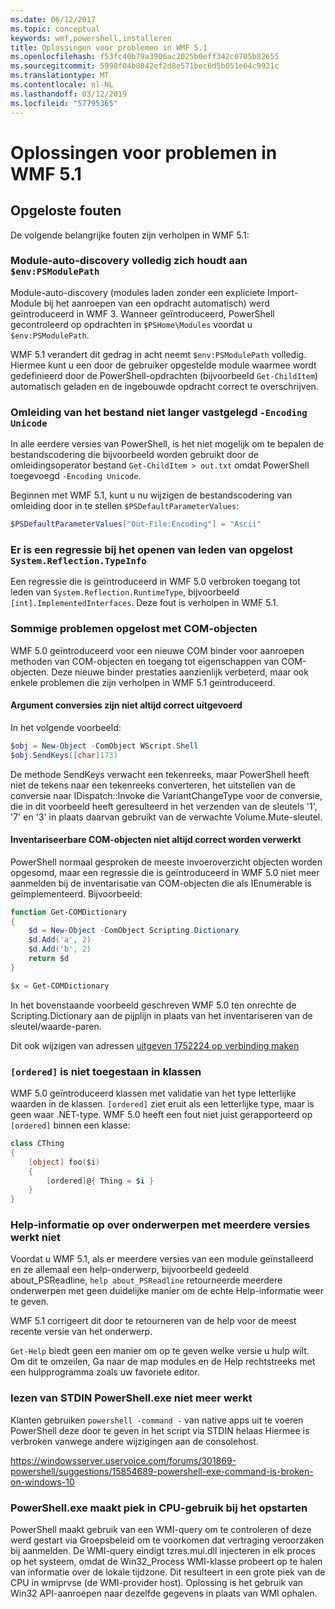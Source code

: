 ```yaml
---
ms.date: 06/12/2017
ms.topic: conceptual
keywords: wmf,powershell,installeren
title: Oplossingen voor problemen in WMF 5.1
ms.openlocfilehash: f53fc40b79a3906ac2025b0eff342c0705b82655
ms.sourcegitcommit: 5990f04b8042ef2d8e571bec6d5b051e64c9921c
ms.translationtype: MT
ms.contentlocale: nl-NL
ms.lasthandoff: 03/12/2019
ms.locfileid: "57795365"
---
```

# <a name="bug-fixes-in-wmf-51"></a>Oplossingen voor problemen in WMF 5.1

## <a name="bug-fixes"></a>Opgeloste fouten

De volgende belangrijke fouten zijn verholpen in WMF 5.1:

### <a name="module-auto-discovery-fully-honors-envpsmodulepath"></a>Module-auto-discovery volledig zich houdt aan `$env:PSModulePath`

Module-auto-discovery (modules laden zonder een expliciete Import-Module bij het aanroepen van een opdracht automatisch) werd geïntroduceerd in WMF 3.
Wanneer geïntroduceerd, PowerShell gecontroleerd op opdrachten in `$PSHome\Modules` voordat u `$env:PSModulePath`.

WMF 5.1 verandert dit gedrag in acht neemt `$env:PSModulePath` volledig.
Hiermee kunt u een door de gebruiker opgestelde module waarmee wordt gedefinieerd door de PowerShell-opdrachten (bijvoorbeeld `Get-ChildItem`) automatisch geladen en de ingebouwde opdracht correct te overschrijven.

### <a name="file-redirection-no-longer-hard-codes--encoding-unicode"></a>Omleiding van het bestand niet langer vastgelegd `-Encoding Unicode`

In alle eerdere versies van PowerShell, is het niet mogelijk om te bepalen de bestandscodering die bijvoorbeeld worden gebruikt door de omleidingsoperator bestand `Get-ChildItem > out.txt` omdat PowerShell toegevoegd `-Encoding Unicode`.

Beginnen met WMF 5.1, kunt u nu wijzigen de bestandscodering van omleiding door in te stellen `$PSDefaultParameterValues`:

```powershell
$PSDefaultParameterValues["Out-File:Encoding"] = "Ascii"
```

### <a name="fixed-a-regression-in-accessing-members-of-systemreflectiontypeinfo"></a>Er is een regressie bij het openen van leden van opgelost `System.Reflection.TypeInfo`

Een regressie die is geïntroduceerd in WMF 5.0 verbroken toegang tot leden van `System.Reflection.RuntimeType`, bijvoorbeeld `[int].ImplementedInterfaces`.
Deze fout is verholpen in WMF 5.1.


### <a name="fixed-some-issues-with-com-objects"></a>Sommige problemen opgelost met COM-objecten

WMF 5.0 geïntroduceerd voor een nieuwe COM binder voor aanroepen methoden van COM-objecten en toegang tot eigenschappen van COM-objecten.
Deze nieuwe binder prestaties aanzienlijk verbeterd, maar ook enkele problemen die zijn verholpen in WMF 5.1 geïntroduceerd.

#### <a name="argument-conversions-were-not-always-performed-correctly"></a>Argument conversies zijn niet altijd correct uitgevoerd

In het volgende voorbeeld:

```powershell
$obj = New-Object -ComObject WScript.Shell
$obj.SendKeys([char]173)
```

De methode SendKeys verwacht een tekenreeks, maar PowerShell heeft niet de tekens naar een tekenreeks converteren, het uitstellen van de conversie naar IDispatch::Invoke die VariantChangeType voor de conversie, die in dit voorbeeld heeft geresulteerd in het verzenden van de sleutels '1', '7' en '3' in plaats daarvan gebruikt van de verwachte Volume.Mute-sleutel.

#### <a name="enumerable-com-objects-not-always-handled-correctly"></a>Inventariseerbare COM-objecten niet altijd correct worden verwerkt

PowerShell normaal gesproken de meeste invoeroverzicht objecten worden opgesomd, maar een regressie die is geïntroduceerd in WMF 5.0 niet meer aanmelden bij de inventarisatie van COM-objecten die als IEnumerable is geïmplementeerd.  Bijvoorbeeld:

```powershell
function Get-COMDictionary
{
    $d = New-Object -ComObject Scripting.Dictionary
    $d.Add('a', 2)
    $d.Add('b', 2)
    return $d
}

$x = Get-COMDictionary
```

In het bovenstaande voorbeeld geschreven WMF 5.0 ten onrechte de Scripting.Dictionary aan de pijplijn in plaats van het inventariseren van de sleutel/waarde-paren.

Dit ook wijzigen van adressen [uitgeven 1752224 op verbinding maken](https://connect.microsoft.com/PowerShell/feedback/details/1752224)

### <a name="ordered-was-not-allowed-inside-classes"></a>`[ordered]` is niet toegestaan in klassen

WMF 5.0 geïntroduceerd klassen met validatie van het type letterlijke waarden in de klassen.
`[ordered]` ziet eruit als een letterlijke type, maar is geen waar .NET-type.
WMF 5.0 heeft een fout niet juist gerapporteerd op `[ordered]` binnen een klasse:

```powershell
class CThing
{
    [object] foo($i)
    {
        [ordered]@{ Thing = $i }
    }
}
```


### <a name="help-on-about-topics-with-multiple-versions-does-not-work"></a>Help-informatie op over onderwerpen met meerdere versies werkt niet

Voordat u WMF 5.1, als er meerdere versies van een module geïnstalleerd en ze allemaal een help-onderwerp, bijvoorbeeld gedeeld about_PSReadline, `help about_PSReadline` retourneerde meerdere onderwerpen met geen duidelijke manier om de echte Help-informatie weer te geven.

WMF 5.1 corrigeert dit door te retourneren van de help voor de meest recente versie van het onderwerp.

`Get-Help` biedt geen een manier om op te geven welke versie u hulp wilt.
Om dit te omzeilen, Ga naar de map modules en de Help rechtstreeks met een hulpprogramma zoals uw favoriete editor.

### <a name="powershellexe-reading-from-stdin-stopped-working"></a>lezen van STDIN PowerShell.exe niet meer werkt

Klanten gebruiken `powershell -command -` van native apps uit te voeren PowerShell deze door te geven in het script via STDIN helaas Hiermee is verbroken vanwege andere wijzigingen aan de consolehost.

https://windowsserver.uservoice.com/forums/301869-powershell/suggestions/15854689-powershell-exe-command-is-broken-on-windows-10

### <a name="powershellexe-creates-spike-in-cpu-usage-on-startup"></a>PowerShell.exe maakt piek in CPU-gebruik bij het opstarten

PowerShell maakt gebruik van een WMI-query om te controleren of deze werd gestart via Groepsbeleid om te voorkomen dat vertraging veroorzaken bij aanmelden.
De WMI-query eindigt tzres.mui.dll injecteren in elk proces op het systeem, omdat de Win32_Process WMI-klasse probeert op te halen van informatie over de lokale tijdzone.
Dit resulteert in een grote piek van de CPU in wmiprvse (de WMI-provider host).
Oplossing is het gebruik van Win32 API-aanroepen naar dezelfde gegevens in plaats van WMI ophalen.
